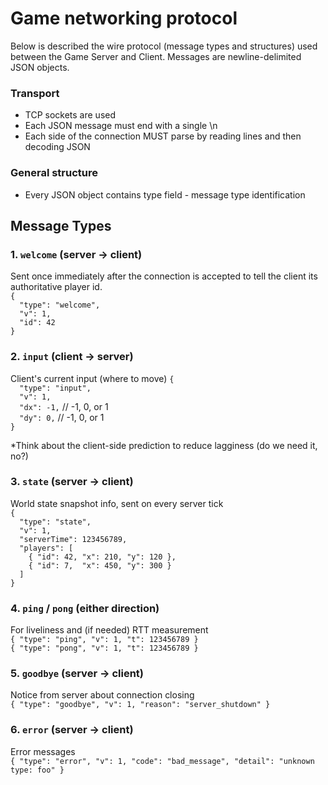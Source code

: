 # Game networking protocol

Below is described the wire protocol (message types and structures) used between the Game Server and Client. Messages are newline-delimited JSON objects.

### Transport

-   TCP sockets are used
-   Each JSON message must end with a single \n
-   Each side of the connection MUST parse by reading lines and then decoding JSON

### General structure

-   Every JSON object contains type field - message type identification

## Message Types

### 1. `welcome` (server -> client)

Sent once immediately after the connection is accepted to tell the client its authoritative player id.  
`{`  
`  "type": "welcome",`  
`  "v": 1,`  
`  "id": 42`  
`}`

### 2. `input` (client -> server)

Client's current input (where to move)
`{`  
`  "type": "input",`  
`  "v": 1,`  
`  "dx": -1,` // -1, 0, or 1  
`  "dy": 0,` // -1, 0, or 1  
`}`

\*Think about the client-side prediction to reduce lagginess (do we need it, no?)

### 3. `state` (server -> client)

World state snapshot info, sent on every server tick  
`{`  
`  "type": "state",`  
`  "v": 1,`  
`  "serverTime": 123456789,`  
`  "players": [`  
`    { "id": 42, "x": 210, "y": 120 },`  
`    { "id": 7,  "x": 450, "y": 300 }`  
`  ]`  
`}`

### 4. `ping` / `pong` (either direction)

For liveliness and (if needed) RTT measurement  
`{ "type": "ping", "v": 1, "t": 123456789 }`  
`{ "type": "pong", "v": 1, "t": 123456789 }`

### 5. `goodbye` (server -> client)

Notice from server about connection closing  
`{ "type": "goodbye", "v": 1, "reason": "server_shutdown" }`

### 6. `error` (server -> client)

Error messages  
`{ "type": "error", "v": 1, "code": "bad_message", "detail": "unknown type: foo" }`
